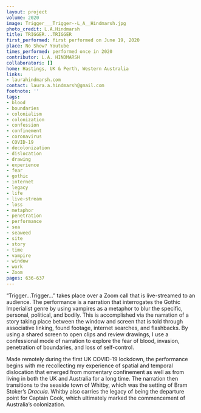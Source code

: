 ```yaml
---
layout: project
volume: 2020
image: Trigger___Trigger--L_A__Hindmarsh.jpg
photo_credit: L.A.Hindmarsh
title: TRIGGER...TRIGGER
first_performed: first performed on June 19, 2020
place: No Show? Youtube
times_performed: performed once in 2020
contributor: L.A. HINDMARSH
collaborators: []
home: Hastings, UK & Perth, Western Australia
links:
- laurahindmarsh.com
contact: laura.a.hindmarsh@gmail.com
footnote: ''
tags:
- blood
- boundaries
- colonialism
- colonization
- confession
- confinement
- coronavirus
- COVID-19
- decolonization
- dislocation
- drawing
- experience
- fear
- gothic
- internet
- legacy
- life
- live-stream
- loss
- metaphor
- penetration
- performance
- sea
- seaweed
- site
- story
- time
- vampire
- window
- work
- Zoom
pages: 636-637
---
```


“Trigger…Trigger…” takes place over a Zoom call that is live-streamed to an audience. The performance is a narration that interrogates the Gothic Imperialist genre by using vampires as a metaphor to blur the specific, personal, political, and bodily. This is accomplished via the narration of a story taking place between the window and screen that is told through associative linking, found footage, internet searches, and flashbacks. By using a shared screen to open clips and review drawings, I use a confessional mode of narration to explore the fear of blood, invasion, penetration of boundaries, and loss of self-control. 

Made remotely during the first UK COVID-19 lockdown, the performance begins with me recollecting my experience of spatial and temporal dislocation that emerged from momentary confinement as well as from living in both the UK and Australia for a long time. The narration then transitions to the seaside town of Whitby, which was the setting of Bram Stoker’s *Dracula*. Whitby also carries the legacy of being the departure point for Captain Cook, which ultimately marked the commencement of Australia’s colonization.